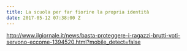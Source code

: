 ```yaml
---
title: La scuola per far fiorire la propria identità
date: 2017-05-12 07:38:00 Z
---
```


http://www.ilgiornale.it/news/basta-proteggere-i-ragazzi-brutti-voti-servono-eccome-1394520.html?mobile_detect=false